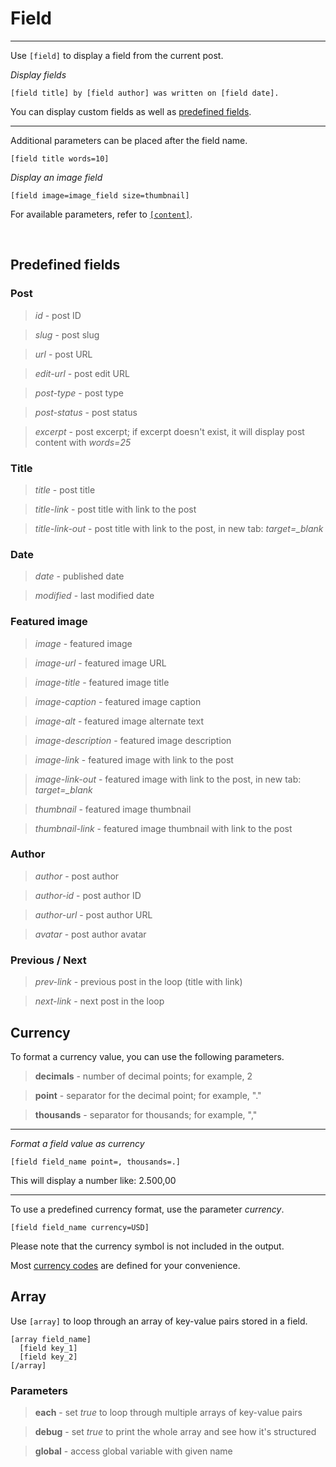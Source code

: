 
# Field

---


Use `[field]` to display a field from the current post.

*Display fields*

~~~
[field title] by [field author] was written on [field date].
~~~

You can display custom fields as well as [predefined fields](#predefined-fields).

---

Additional parameters can be placed after the field name.

~~~
[field title words=10]
~~~

*Display an image field*

~~~
[field image=image_field size=thumbnail]
~~~

For available parameters, refer to [`[content]`](options-general.php?page=ccs_reference&tab=content#field).


&nbsp;

## Predefined fields

### Post

> *id* - post ID

> *slug* - post slug

> *url* - post URL

> *edit-url* - post edit URL

> *post-type* - post type

> *post-status* - post status

> *excerpt* - post excerpt; if excerpt doesn't exist, it will display post content with *words=25*


### Title

> *title* - post title

> *title-link* - post title with link to the post

> *title-link-out* - post title with link to the post, in new tab: *target=_blank*



### Date

> *date* - published date

> *modified* - last modified date



### Featured image

> *image* - featured image

> *image-url* - featured image URL

> *image-title* - featured image title

> *image-caption* - featured image caption

> *image-alt* - featured image alternate text

> *image-description* - featured image description

> *image-link* - featured image with link to the post

> *image-link-out* - featured image with link to the post, in new tab: *target=_blank*

> *thumbnail* - featured image thumbnail

> *thumbnail-link* - featured image thumbnail with link to the post



### Author

> *author* - post author

> *author-id* - post author ID

> *author-url* - post author URL

> *avatar* - post author avatar

### Previous / Next

> *prev-link* - previous post in the loop (title with link)

> *next-link* - next post in the loop




## Currency



To format a currency value, you can use the following parameters.

> **decimals** - number of decimal points; for example, 2

> **point** - separator for the decimal point; for example, "."

> **thousands** - separator for thousands; for example, ","

---

*Format a field value as currency*

~~~
[field field_name point=, thousands=.]
~~~

This will display a number like: 2.500,00

---

To use a predefined currency format, use the parameter *currency*.

~~~
[field field_name currency=USD]
~~~

Please note that the currency symbol is not included in the output.

Most [currency codes](http://en.wikipedia.org/wiki/ISO_4217#Active_codes) are defined for your convenience.



## Array


Use `[array]` to loop through an array of key-value pairs stored in a field.

~~~
[array field_name]
  [field key_1]
  [field key_2]
[/array]
~~~



### Parameters

> **each** - set *true* to loop through multiple arrays of key-value pairs

> **debug** - set *true* to print the whole array and see how it's structured

> **global** - access global variable with given name
